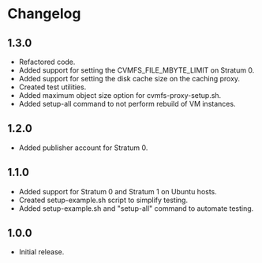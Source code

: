 # Changelog

## 1.3.0

- Refactored code.
- Added support for setting the CVMFS_FILE_MBYTE_LIMIT on Stratum 0.
- Added support for setting the disk cache size on the caching proxy.
- Created test utilities.
- Added maximum object size option for cvmfs-proxy-setup.sh.
- Added setup-all command to not perform rebuild of VM instances.

## 1.2.0

- Added publisher account for Stratum 0.

## 1.1.0

- Added support for Stratum 0 and Stratum 1 on Ubuntu hosts.
- Created setup-example.sh script to simplify testing.
- Added setup-example.sh and "setup-all" command to automate testing.

## 1.0.0

- Initial release.
